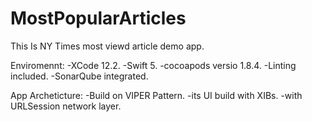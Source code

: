 # MostPopularArticles
This Is NY Times most viewd article demo app.

Enviromennt:
  -XCode 12.2.
  -Swift 5.
  -cocoapods versio 1.8.4.
  -Linting included.
  -SonarQube integrated.
  
App Archeticture:
  -Build on VIPER Pattern.
  -its UI build with XIBs. 
  -with URLSession network layer.
